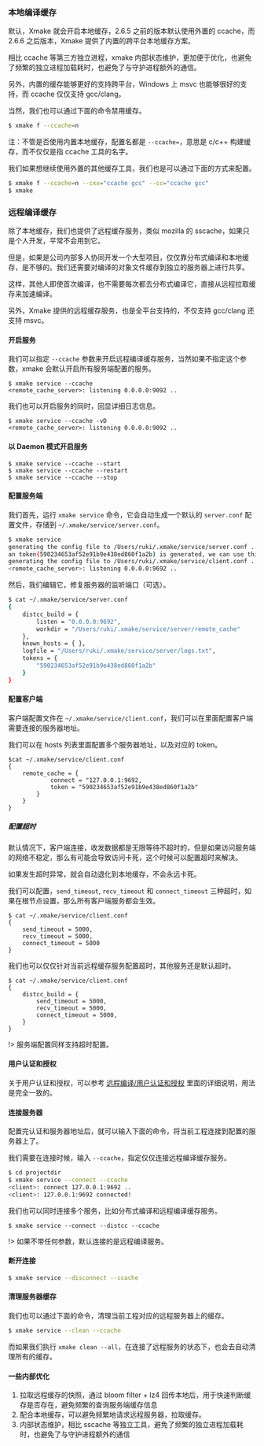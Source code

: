 
### 本地编译缓存

默认，Xmake 就会开启本地缓存，2.6.5 之前的版本默认使用外置的 ccache，而 2.6.6 之后版本，Xmake 提供了内置的跨平台本地缓存方案。

相比 ccache 等第三方独立进程，xmake 内部状态维护，更加便于优化，也避免了频繁的独立进程加载耗时，也避免了与守护进程额外的通信。

另外，内置的缓存能够更好的支持跨平台，Windows 上 msvc 也能够很好的支持，而 ccache 仅仅支持 gcc/clang。

当然，我们也可以通过下面的命令禁用缓存。

```bash
$ xmake f --ccache=n
```

注：不管是否使用内置本地缓存，配置名都是 `--ccache=`，意思是 c/c++ 构建缓存，而不仅仅是指 ccache 工具的名字。

我们如果想继续使用外置的其他缓存工具，我们也是可以通过下面的方式来配置。

```bash
$ xmake f --ccache=n --cxx="ccache gcc" --cc="ccache gcc"
$ xmake
```

### 远程编译缓存

除了本地缓存，我们也提供了远程缓存服务，类似 mozilla 的 sscache，如果只是个人开发，平常不会用到它。

但是，如果是公司内部多人协同开发一个大型项目，仅仅靠分布式编译和本地缓存，是不够的。我们还需要对编译的对象文件缓存到独立的服务器上进行共享。

这样，其他人即使首次编译，也不需要每次都去分布式编译它，直接从远程拉取缓存来加速编译。

另外，Xmake 提供的远程缓存服务，也是全平台支持的，不仅支持 gcc/clang 还支持 msvc。

#### 开启服务

我们可以指定 `--ccache` 参数来开启远程编译缓存服务，当然如果不指定这个参数，xmake 会默认开启所有服务端配置的服务。

```console
$ xmake service --ccache
<remote_cache_server>: listening 0.0.0.0:9092 ..
```

我们也可以开启服务的同时，回显详细日志信息。

```console
$ xmake service --ccache -vD
<remote_cache_server>: listening 0.0.0.0:9092 ..
```

#### 以 Daemon 模式开启服务

```console
$ xmake service --ccache --start
$ xmake service --ccache --restart
$ xmake service --ccache --stop
```

#### 配置服务端

我们首先，运行 `xmake service` 命令，它会自动生成一个默认的 `server.conf` 配置文件，存储到 `~/.xmake/service/server.conf`。

```bash
$ xmake service
generating the config file to /Users/ruki/.xmake/service/server.conf ..
an token(590234653af52e91b9e438ed860f1a2b) is generated, we can use this token to connect service.
generating the config file to /Users/ruki/.xmake/service/client.conf ..
<remote_cache_server>: listening 0.0.0.0:9692 ..
```

然后，我们编辑它，修复服务器的监听端口（可选）。

```bash
$ cat ~/.xmake/service/server.conf
{
    distcc_build = {
        listen = "0.0.0.0:9692",
        workdir = "/Users/ruki/.xmake/service/server/remote_cache"
    },
    known_hosts = { },
    logfile = "/Users/ruki/.xmake/service/server/logs.txt",
    tokens = {
        "590234653af52e91b9e438ed860f1a2b"
    }
}
```

#### 配置客户端

客户端配置文件在 `~/.xmake/service/client.conf`，我们可以在里面配置客户端需要连接的服务器地址。

我们可以在 hosts 列表里面配置多个服务器地址，以及对应的 token。

```console
$cat ~/.xmake/service/client.conf
{
    remote_cache = {
            connect = "127.0.0.1:9692,
            token = "590234653af52e91b9e438ed860f1a2b"
        }
    }
}
```

##### 配置超时

默认情况下，客户端连接，收发数据都是无限等待不超时的，但是如果访问服务端的网络不稳定，那么有可能会导致访问卡死，这个时候可以配置超时来解决。

如果发生超时异常，就会自动退化到本地缓存，不会永远卡死。

我们可以配置，`send_timeout`, `recv_timeout` 和 `connect_timeout` 三种超时，如果在根节点设置，那么所有客户端服务都会生效。

```console
$ cat ~/.xmake/service/client.conf
{
    send_timeout = 5000,
    recv_timeout = 5000,
    connect_timeout = 5000
}
```

我们也可以仅仅针对当前远程缓存服务配置超时，其他服务还是默认超时。

```console
$ cat ~/.xmake/service/client.conf
{
    distcc_build = {
        send_timeout = 5000,
        recv_timeout = 5000,
        connect_timeout = 5000,
    }
}
```

!> 服务端配置同样支持超时配置。


#### 用户认证和授权

关于用户认证和授权，可以参考 [远程编译/用户认证和授权](/#/zh-cn/guide/other_features?id=%e7%94%a8%e6%88%b7%e8%ae%a4%e8%af%81%e5%92%8c%e6%8e%88%e6%9d%83) 里面的详细说明，用法是完全一致的。

#### 连接服务器

配置完认证和服务器地址后，就可以输入下面的命令，将当前工程连接到配置的服务器上了。

我们需要在连接时候，输入 `--ccache`，指定仅仅连接远程编译缓存服务。

```bash
$ cd projectdir
$ xmake service --connect --ccache
<client>: connect 127.0.0.1:9692 ..
<client>: 127.0.0.1:9692 connected!
```

我们也可以同时连接多个服务，比如分布式编译和远程编译缓存服务。

```hash
$ xmake service --connect --distcc --ccache
```

!> 如果不带任何参数，默认连接的是远程编译服务。

#### 断开连接

```bash
$ xmake service --disconnect --ccache
```

#### 清理服务器缓存

我们也可以通过下面的命令，清理当前工程对应的远程服务器上的缓存。

```bash
$ xmake service --clean --ccache
```

而如果我们执行 `xmake clean --all`，在连接了远程服务的状态下，也会去自动清理所有的缓存。

#### 一些内部优化

1. 拉取远程缓存的快照，通过 bloom filter + lz4 回传本地后，用于快速判断缓存是否存在，避免频繁的查询服务端缓存信息
2. 配合本地缓存，可以避免频繁地请求远程服务器，拉取缓存。
3. 内部状态维护，相比 sscache 等独立工具，避免了频繁的独立进程加载耗时，也避免了与守护进程额外的通信
